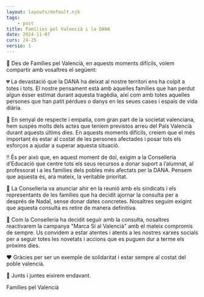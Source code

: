 ```yaml
---
layout: layouts/default.njk
tags: 
    - post
title: Famílies pel Valencià i la DANA
date: 2024-11-07
curs: 24-25
versio: 1
---
```


👋 Des de Famílies pel Valencià, en aquests moments difícils, volem compartir amb vosaltres el següent:

💔 La devastació que la DANA ha deixat al nostre territori ens ha colpit a totes i tots. El nostre pensament està amb aquelles famílies que han perdut algun ésser estimat durant aquesta tragèdia, així com amb totes aquelles persones que han patit pèrdues o danys en les seues cases i espais de vida diària. 

🖤 En senyal de respecte i empatia, com gran part de la societat valenciana, hem suspès molts dels actes que teníem previstos arreu del País Valencià durant aquests últims dies. En aquests moments difícils, creiem que el més important és estar al costat de les persones afectades i posar tots els esforços a ajudar a superar aquesta situació.

‼️ És per això que, en aquest moment de dol, exigim a la Conselleria d’Educació que centre tots els seus recursos a donar suport a l’alumnat, al professorat i a les famílies dels pobles més afectats per la DANA. Pensem que aquesta és, ara mateix, la veritable prioritat. 

🔴 La Conselleria va anunciar ahir en la reunió amb els sindicats i els representants de les famílies que ha decidit ajornar la consulta per a després de Nadal, sense donar dates concretes. Nosaltres seguim exigint que aquesta consulta es retire de manera definitiva. 

📌 Com la Conselleria ha decidit seguir amb la consulta, nosaltres reactivarem la campanya "Marca Sí al Valencià" amb el mateix compromís de sempre. Us convidem a estar atentes i atents a les nostres xarxes socials per a seguir totes les novetats i accions que es puguen dur a terme els pròxims dies.

❤️ Gràcies per ser un exemple de solidaritat i estar sempre al costat del poble valencià. 

💜 Junts i juntes eixirem endavant.

Famílies pel Valencià